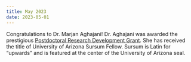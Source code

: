 ```yaml
---
title: May 2023
date: 2023-05-01
---
```


Congratulations to Dr. Marjan Aghajani! Dr. Aghajani was awarded the prestigious  [Postdoctoral Research Development Grant](https://postdoc.arizona.edu/news/congratulations-2023-postdoctoral-research-development-grant-prdg-awardees). She has received the title of University of Arizona Sursum Fellow. Sursum is Latin for “upwards” and is featured at the center of the University of Arizona seal.
<!--more-->
